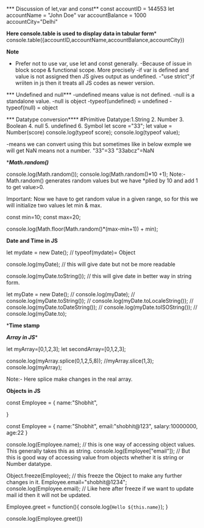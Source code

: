 *** Discussion of let,var and const**
const accountID = 144553
let accountName = "John Doe"
var accountBalance = 1000
accountCity="Delhi"

****Here console.table is used to display data in tabular form*****
console.table({accountID,accountName,accountBalance,accountCity})

**Note** 
- Prefer not to use var, use let and const generally.
-Because of issue in block scope & functional scope. More precisely 
-if var is defined and value is not assigned then JS gives output as undefined.
-"use strict";if wriiten in js then it treats all JS codes as newer version.

*** Undefined and null***
-undefined means value is not defined.
-null is a standalone value.
-null is object
-typeof(undefined) = undefined
-typeof(null) = object

*** Datatype conversion****
#Primitive Datatype:1.String
                    2. Number
                    3. Boolean
                    4. null
                    5. undefined
                    6. Symbol
let score ="33";
let value = Number(score)
console.log(typeof score);
console.log(typeof value);

-means we can convert using this but sometimes like in below exmple we will get NaN means not a number.
"33"=33
"33abcz"=NaN

****Math.random()***

console.log(Math.random());
console.log(Math.random()*10 +1);
Note:- Math.random() generates random values but we have *plied by 10 and add 1 to get value>0.

Important: Now we have to get random value in a given range, so for this we will initialize two values let min & max.

const min=10;
const max=20;

console.log(Math.floor(Math.random()*(max-min+1)) + min);


**Date and Time in JS**

let mydate = new Date();  // typeof(mydate)= Object

console.log(myDate); // this will give date but not be more readable

console.log(myDate.toString()); // this will give date in better way in string form.

let myDate = new Date();
// console.log(myDate);
// console.log(myDate.toString());
// console.log(myDate.toLocaleString());
// console.log(myDate.toDateString());
// console.log(myDate.toISOString());
// console.log(myDate.to);

*****Time stamp****

***Array in JS****

let myArray=[0,1,2,3];
let secondArray=[0,1,2,3];

console.log(myArray.splice(0,1,2,5,8)); //myArray.slice(1,3);
console.log(myArray);

Note:- Here splice make changes in the real array.

 **Objects in JS**

 const Employee = {
    name:"Shobhit",

 }

 const Employee =  {
    name:"Shobhit",
    email:"shobhit@123",
    salary:10000000,
    age:22
}

console.log(Employee.name); // this is one way of accessing object values. This generally takes this as string.
console.log(Employee["email"]);  // But this is good way of accessing value from objects whether it is string or Number datatype.

Object.freeze(Employee);  // this freeze the Object to make any further changes in it.
Employee.email="shobhit@1234";
console.log(Employee.email); // Like here after freeze if we want to update mail id then it will not be updated.

 Employee.greet = function(){
    console.log(`Hello ${this.name}`);
}

console.log(Employee.greet())
